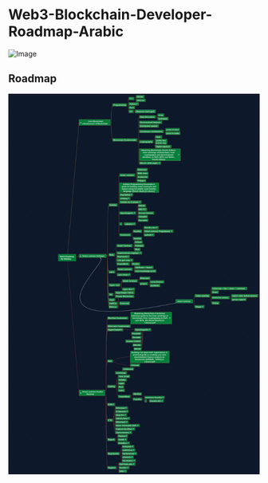 # Web3-Blockchain-Developer-Roadmap-Arabic
![Image](https://github.com/user-attachments/assets/6dc5795c-52ba-422f-a295-85df4cc7c27f)

## Roadmap
![Roadmap](./web3eg.svg)


